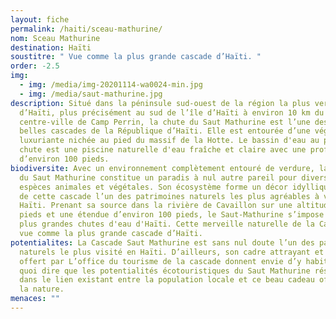 ```yaml
---
layout: fiche
permalink: /haiti/sceau-mathurine/
nom: Sceau Mathurine
destination: Haïti
soustitre: " Vue comme la plus grande cascade d’Haïti. "
order: -2.5
img:
  - img: /media/img-20201114-wa0024-min.jpg
  - img: /media/saut-mathurine.jpg
description: Situé dans la péninsule sud-ouest de la région la plus verte
  d’Haïti, plus précisément au sud de l’île d’Haïti à environ 10 km du
  centre-ville de Camp Perrin, la chute du Saut Mathurine est l’une des plus
  belles cascades de la République d’Haïti. Elle est entourée d’une végétation
  luxuriante nichée au pied du massif de la Hotte. Le bassin d'eau au pied de la
  chute est une piscine naturelle d'eau fraîche et claire avec une profondeur
  d’environ 100 pieds.
biodiversite: Avec un environnement complètement entouré de verdure, la cascade
  du Saut Mathurine constitue un paradis à nul autre pareil pour diverses
  espèces animales et végétales. Son écosystème forme un décor idyllique faisant
  de cette cascade l’un des patrimoines naturels les plus agréables à visiter en
  Haïti. Prenant sa source dans la rivière de Cavaillon sur une altitude de 90
  pieds et une étendue d’environ 100 pieds, le Saut-Mathurine s’impose parmi les
  plus grandes chutes d'eau d'Haïti. Cette merveille naturelle de la Caraïbe est
  vue comme la plus grande cascade d’Haïti.
potentialites: La Cascade Saut Mathurine est sans nul doute l’un des patrimoines
  naturels le plus visité en Haïti. D’ailleurs, son cadre attrayant et l’accueil
  offert par L’office du tourisme de la cascade donnent envie d’y habiter. De
  quoi dire que les potentialités écotouristiques du Saut Mathurine résident
  dans le lien existant entre la population locale et ce beau cadeau offert par
  la nature.
menaces: ""
---
```

